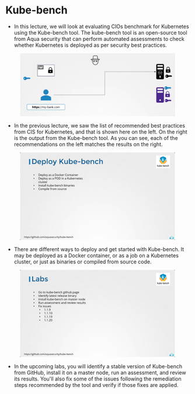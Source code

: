 # Kube-bench



* In this lecture, we will look at evaluating CIOs benchmark for Kubernetes using the Kube-bench tool. The kube-bench tool is an open-source tool from Aqua security that can perform automated assessments to check whether Kubernetes is deployed as per security best practices.

<figure><img src="../.gitbook/assets/image (21) (1) (1).png" alt=""><figcaption></figcaption></figure>

* In the previous lecture, we saw the list of recommended best practices from CIS for Kubernetes, and that is shown here on the left. On the right is the output from the Kube-bench tool. As you can see, each of the recommendations on the left matches the results on the right.

<figure><img src="../.gitbook/assets/image (22) (1) (1).png" alt=""><figcaption></figcaption></figure>

* There are different ways to deploy and get started with Kube-bench. It may be deployed as a Docker container, or as a job on a Kubernetes cluster, or just as binaries or compiled from source code.

<figure><img src="../.gitbook/assets/image (23) (1) (1).png" alt=""><figcaption></figcaption></figure>

* In the upcoming labs, you will identify a stable version of Kube-bench from GitHub, install it on a master node, run an assessment, and review its results. You'll also fix some of the issues following the remediation steps recommended by the tool and verify if those fixes are applied.
